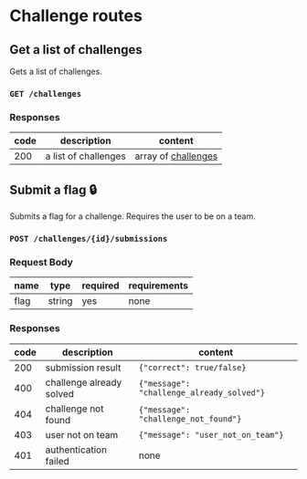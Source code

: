 # Challenge routes

## Get a list of challenges
Gets a list of challenges.
### `GET /challenges`
### Responses

|code|description|content|
|----|-----------|-------|
|200|a list of challenges|array of [challenges](index.md#challenge)|

## Submit a flag :lock:
Submits a flag for a challenge. Requires the user to be on a team.
### `POST /challenges/{id}/submissions`
### Request Body

|name|type|required|requirements|
|----|----|--------|------------|
|flag|string|yes|none|

### Responses

|code|description|content|
|----|-----------|-------|
|200|submission result|`{"correct": true/false}`|
|400|challenge already solved|`{"message": "challenge_already_solved"}`|
|404|challenge not found|`{"message": "challenge_not_found"}`|
|403|user not on team|`{"message": "user_not_on_team"}`|
|401|authentication failed|none|